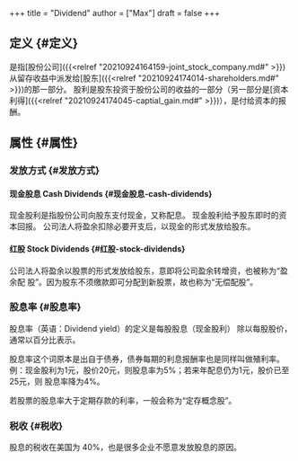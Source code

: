 +++
title = "Dividend"
author = ["Max"]
draft = false
+++

## 定义 {#定义}

是指[股份公司]({{<relref "20210924164159-joint_stock_company.md#" >}})从留存收益中派发给[股东]({{<relref "20210924174014-shareholders.md#" >}})的那一部分。
股利是股东投资于股份公司的收益的一部分（另一部分是[资本利得]({{<relref "20210924174045-captial_gain.md#" >}})），是付给资本的报酬。


## 属性 {#属性}


### 发放方式 {#发放方式}


#### 现金股息 Cash Dividends {#现金股息-cash-dividends}

现金股利是指股份公司向股东支付现金，又称配息。
现金股利给予股东即时的资本回报。
公司法人将盈余扣除必要开支后，以现金的形式发放给股东。


#### 红股 Stock Dividends {#红股-stock-dividends}

公司法人将盈余以股票的形式发放给股东，意即将公司盈余转增资，也被称为“盈余配
股”。因为股东不须缴款即可分配到新股票，故也称为“无偿配股”。


### 股息率 {#股息率}

股息率（英语：Dividend yield）的定义是每股股息（现金股利）
除以每股股价，通常以百分比表示。

股息率这个词原本是出自于债券，债券每期的利息报酬率也是同样叫做殖利率。
例：现金股利为1元，股价20元，则股息率为5%；若来年配息仍为1元，股价已至25元，则
股息率降为4%。

若股票的股息率大于定期存款的利率，一般会称为“定存概念股”。


### 税收 {#税收}

股息的税收在美国为 40%，也是很多企业不愿意发放股息的原因。
